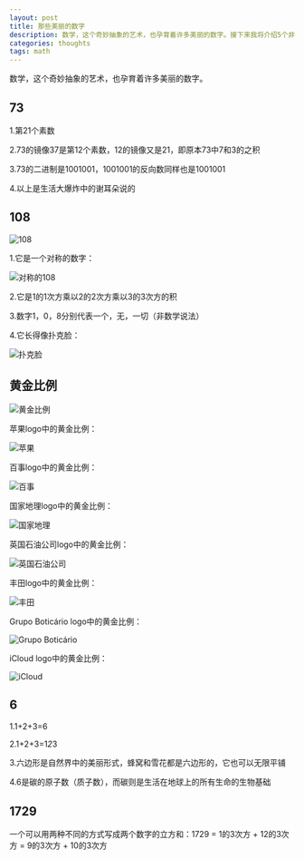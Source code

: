 ```yaml
---
layout: post
title: 那些美丽的数字
description: 数学，这个奇妙抽象的艺术，也孕育着许多美丽的数字。接下来我将介绍5个非常美丽的数字，他们分别是73，108，1.618，6，1729.
categories: thoughts
tags: math
---
```


数学，这个奇妙抽象的艺术，也孕育着许多美丽的数字。

## 73

1.第21个素数

2.73的镜像37是第12个素数，12的镜像又是21，即原本73中7和3的之积

3.73的二进制是1001001，1001001的反向数同样也是1001001

4.以上是生活大爆炸中的谢耳朵说的

## 108

![108](http://pic.yupoo.com/perrydu/CfAdls4Y/rruOB.png)

1.它是一个对称的数字：

![对称的108](http://pic.yupoo.com/perrydu/CfAdlKWs/6gHKv.jpg)

2.它是1的1次方乘以2的2次方乘以3的3次方的积

3.数字1，0，8分别代表一个，无，一切（非数学说法）

4.它长得像扑克脸：

![扑克脸](http://pic.yupoo.com/perrydu/CfAhBzSa/small.jpg)

## 黄金比例

![黄金比例](http://pic.yupoo.com/perrydu/CfAbmdt3/5NtWR.jpg)

苹果logo中的黄金比例：

![苹果](http://pic.yupoo.com/perrydu/CfA5RweW/medium.jpg)

百事logo中的黄金比例：

![百事](http://pic.yupoo.com/perrydu/CfA5RNBQ/medium.jpg)

国家地理logo中的黄金比例：

![国家地理](http://pic.yupoo.com/perrydu/CfA5Qze1/medium.jpg)

英国石油公司logo中的黄金比例：

![英国石油公司](http://pic.yupoo.com/perrydu/CfA5Qd0w/medium.jpg)

丰田logo中的黄金比例：

![丰田](http://pic.yupoo.com/perrydu/CfA5Pivh/medium.jpg)

Grupo Boticário logo中的黄金比例：

![Grupo Boticário](http://pic.yupoo.com/perrydu/CfA5PYMz/medium.jpg)

iCloud logo中的黄金比例：

![iCloud](http://pic.yupoo.com/perrydu/CfA5P3rP/medium.jpg)

## 6

1.1+2+3=6

2.1+2+3=1*2*3

3.六边形是自然界中的美丽形式，蜂窝和雪花都是六边形的，它也可以无限平铺

4.6是碳的原子数（质子数），而碳则是生活在地球上的所有生命的生物基础

## 1729

一个可以用两种不同的方式写成两个数字的立方和：1729 = 1的3次方 + 12的3次方 = 9的3次方 + 10的3次方